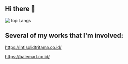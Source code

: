 ## Hi there 👋

![Top Langs](https://github-readme-stats.vercel.app/api/top-langs/?username=Colazzx&theme=tokyonight)

<!--
**Colazzx/Colazzx** is a ✨ _special_ ✨ repository because its `README.md` (this file) appears on your GitHub profile.

Here are some ideas to get you started:

- 🔭 I’m currently working on ...
- 🌱 I’m currently learning ...
- 👯 I’m looking to collaborate on ...
- 🤔 I’m looking for help with ...
- 💬 Ask me about ...
- 📫 How to reach me: ...
- 😄 Pronouns: ...
- ⚡ Fun fact: ...
-->

## Several of my works that I'm involved:

https://intisolidtritama.co.id/

https://balemart.co.id/
